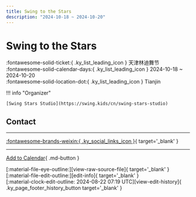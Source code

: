 ```yaml
---
title: Swing to the Stars
description: "2024-10-18 ~ 2024-10-20"
---
```


# Swing to the Stars 

:fontawesome-solid-ticket:{ .ky_list_leading_icon } 天津林迪舞节  
:fontawesome-solid-calendar-days:{ .ky_list_leading_icon } 2024-10-18 ~ 2024-10-20  
:fontawesome-solid-location-dot:{ .ky_list_leading_icon } Tianjin  

!!! info "Organizer"

    [Swing Stars Studio](https://swing.kids/cn/swing-stars-studio)  

## Contact


---

 [:fontawesome-brands-weixin:{ .ky_social_links_icon }](https://mp.weixin.qq.com/s/gS7UsVLJPoNskb7YAlyy5Q){ target='_blank' }

---

[Add to Calendar](https://swing.news/ics/en/2024/cn/swing-to-the-stars-2024.ics){ .md-button }

<div class="ky_page_footer" markdown>
<div class="ky_page_footer_trailing" markdown="span">
[:material-file-eye-outline:][view-raw-source-file]{ target='_blank' }
[:material-file-edit-outline:][edit-info]{ target='_blank' }
</div>
<div class="ky_page_footer_leading" markdown="span">
[:material-clock-edit-outline: 2024-08-22 07:19 UTC][view-edit-history]{ .ky_page_footer_history_button target='_blank' }
</div>
</div>

[view-raw-source-file]: https://github.com/swingdance/events/blob/main/2024/cn/swing-to-the-stars-2024.json "View Raw Source File"
[edit-info]: https://github.com/swingdance/events/issues/new?assignees=&labels=update+event&projects=&template=03-update_entity.yml&title=%5B2024%2Fcn%5D%20Swing%20to%20the%20Stars&region=cn&year=2024&id=swing-to-the-stars-2024&name=Swing%20to%20the%20Stars&org_id=swing-stars-studio "Edit Info"

[view-edit-history]: https://github.com/swingdance/events/commits/main/2024/cn/swing-to-the-stars-2024.json "View Edit History"
